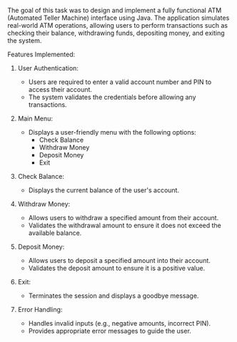 The goal of this task was to design and implement a fully functional ATM (Automated Teller Machine) interface using Java. The application simulates real-world ATM operations, allowing users to perform transactions such as checking their balance, withdrawing funds, depositing money, and exiting the system.

Features Implemented:
1. User Authentication:
   - Users are required to enter a valid account number and PIN to access their account.
   - The system validates the credentials before allowing any transactions.

2. Main Menu:
   - Displays a user-friendly menu with the following options:
     - Check Balance
     - Withdraw Money
     - Deposit Money
     - Exit

3. Check Balance:
   - Displays the current balance of the user's account.

4. Withdraw Money:
   - Allows users to withdraw a specified amount from their account.
   - Validates the withdrawal amount to ensure it does not exceed the available balance.

5. Deposit Money:
   - Allows users to deposit a specified amount into their account.
   - Validates the deposit amount to ensure it is a positive value.

6. Exit:
   - Terminates the session and displays a goodbye message.

7. Error Handling:
   - Handles invalid inputs (e.g., negative amounts, incorrect PIN).
   - Provides appropriate error messages to guide the user.

